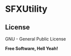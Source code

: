 SFXUtility
===========

License
-------

GNU - General Public License


**Free Software, Hell Yeah!**